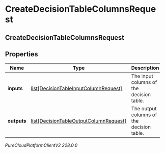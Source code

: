 # CreateDecisionTableColumnsRequest

## CreateDecisionTableColumnsRequest

## Properties

|Name | Type | Description | Notes|
|------------ | ------------- | ------------- | -------------|
| **inputs** | [list[DecisionTableInputColumnRequest]](DecisionTableInputColumnRequest) | The input columns of the decision table. | |
| **outputs** | [list[DecisionTableOutputColumnRequest]](DecisionTableOutputColumnRequest) | The output columns of the decision table. | |



_PureCloudPlatformClientV2 228.0.0_

